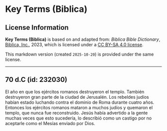 # Key Terms (Biblica)

## License Information

**Key Terms (Biblica)** is based on and adapted from: _Biblica Bible Dictionary_, [Biblica, Inc.](https://www.biblica.com/), 2023, which is licensed under a [CC BY-SA 4.0 license](https://creativecommons.org/licenses/by-sa/4.0/legalcode.en).

This markdown version (created `2025-10-20`) is provided under the same license.



--------------------------------

## 70 d.C (id: 232030)

El año en que los ejércitos romanos destruyeron el templo. También destruyeron gran parte de la ciudad de Jerusalén. Los rebeldes judíos habían estado luchando contra el dominio de Roma durante cuatro años. Entonces los ejércitos romanos mataron a muchos judíos y quemaron el templo, que nunca fue reconstruido. Jesús había advertido a la gente muchas veces que esto sucedería, lo describió como un castigo por no aceptarle como el Mesías enviado por Dios.


